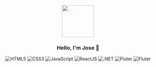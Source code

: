 <div id="header" align="center">
  <img src="https://i.giphy.com/media/v1.Y2lkPTc5MGI3NjExNGdiZjh2ZnlkbGV1czF1ZGVqdXl4NGgxb3J4azN6M21wb3NwcHluMyZlcD12MV9pbnRlcm5hbF9naWZfYnlfaWQmY3Q9Zw/heIX5HfWgEYlW/giphy.gif" width="100"/>
  <h3>Hello, I'm Jose 👋 </h3>
</div>

<div id="badges" align="center">
  <img src="https://img.shields.io/badge/HTML5-orange?style=for-the-badge&logo=html5&logoColor=white" alt="HTML5"/>
  <img src="https://img.shields.io/badge/CSS3-blue?style=for-the-badge&logo=css3&logoColor=white" alt="CSS3"/>
  <img src="https://img.shields.io/badge/JavaScript-yellow?style=for-the-badge&logo=javascript&logoColor=white" alt="JavaScript"/>
  <img src="https://img.shields.io/badge/ReactJS-1DA1F2?style=for-the-badge&logo=react&logoColor=white" alt="ReactJS"/>
  <img src="https://img.shields.io/badge/.NET-purple?style=for-the-badge&logo=csharp&logoColor=white" alt=".NET"/>
  <img src="https://img.shields.io/badge/Flutter-blue?style=for-the-badge&logo=flutter&logoColor=white" alt="Fluter"/>
  <img src="https://img.shields.io/badge/Flutter-blue?style=for-the-badge&logo=flutter&logoColor=white" alt="Fluter"/>
</div>

<!--
**josemalespin/josemalespin** is a ✨ _special_ ✨ repository because its `README.md` (this file) appears on your GitHub profile.

Here are some ideas to get you started:

- 🔭 I’m currently working on ...
- 🌱 I’m currently learning ...
- 👯 I’m looking to collaborate on ...
- 🤔 I’m looking for help with ...
- 💬 Ask me about ...
- 📫 How to reach me: ...
- 😄 Pronouns: ...
- ⚡ Fun fact: ...
-->
